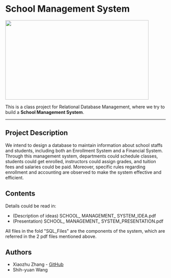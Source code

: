 # School Management System

<img src="https://raw.githubusercontent.com/Xiaozhu-Zhang1998/School-Management-System/master/Cover_ER_Diagram.png"  width="450" height="250"> 

This is a class project for Relational Database Management, where we try to build a **School Management System**.
________________________________________________
## Project Description
We intend to design a database to maintain information about school staffs and students, including both an Enrollment System and a Financial System. Through this management system, departments could schedule classes, students could get enrolled, instructors could assign grades, and tuition fees and salaries could be paid. Moreover, specific rules regarding enrollment and accounting are observed to make the system effective and efficient.

## Contents
Details could be read in:
* (Description of ideas) SCHOOL_ MANAGEMENT_ SYSTEM_IDEA.pdf
* (Presentation) SCHOOL_ MANAGEMENT_ SYSTEM_PRESENTATION.pdf

All files in the fold "SQL_Files" are the components of the system, which are referred in the 2 pdf files mentioned above.

## Authors
* Xiaozhu Zhang - [GitHub](https://github.com/Xiaozhu-Zhang1998)
* Shih-yuan Wang
